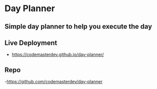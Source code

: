 # Day Planner

## Simple day planner to help you execute the day

## Live Deployment
- https://codemasterdev.github.io/day-planner/

## Repo
-https://github.com/codemasterdev/day-planner

